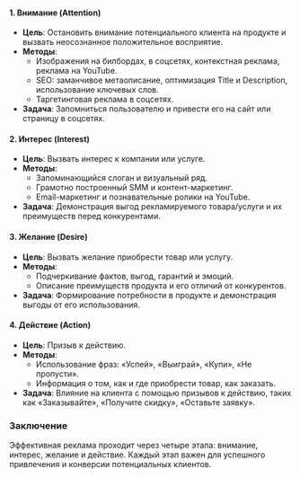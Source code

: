 #### 1. Внимание (Attention)

- **Цель**: Остановить внимание потенциального клиента на продукте и вызвать неосознанное положительное восприятие.
- **Методы**:
    - Изображения на билбордах, в соцсетях, контекстная реклама, реклама на YouTube.
    - SEO: заманчивое метаописание, оптимизация Title и Description, использование ключевых слов.
    - Таргетинговая реклама в соцсетях.
- **Задача**: Запомниться пользователю и привести его на сайт или страницу в соцсетях.

#### 2. Интерес (Interest)

- **Цель**: Вызвать интерес к компании или услуге.
- **Методы**:
    - Запоминающийся слоган и визуальный ряд.
    - Грамотно построенный SMM и контент-маркетинг.
    - Email-маркетинг и познавательные ролики на YouTube.
- **Задача**: Демонстрация выгод рекламируемого товара/услуги и их преимуществ перед конкурентами.

#### 3. Желание (Desire)

- **Цель**: Вызвать желание приобрести товар или услугу.
- **Методы**:
    - Подчеркивание фактов, выгод, гарантий и эмоций.
    - Описание преимуществ продукта и его отличий от конкурентов.
- **Задача**: Формирование потребности в продукте и демонстрация выгоды от его использования.

#### 4. Действие (Action)

- **Цель**: Призыв к действию.
- **Методы**:
    - Использование фраз: «Успей», «Выиграй», «Купи», «Не пропусти».
    - Информация о том, как и где приобрести товар, как заказать.
- **Задача**: Влияние на клиента с помощью призывов к действию, таких как «Заказывайте», «Получите скидку», «Оставьте заявку».

### Заключение

Эффективная реклама проходит через четыре этапа: внимание, интерес, желание и действие. Каждый этап важен для успешного привлечения и конверсии потенциальных клиентов.